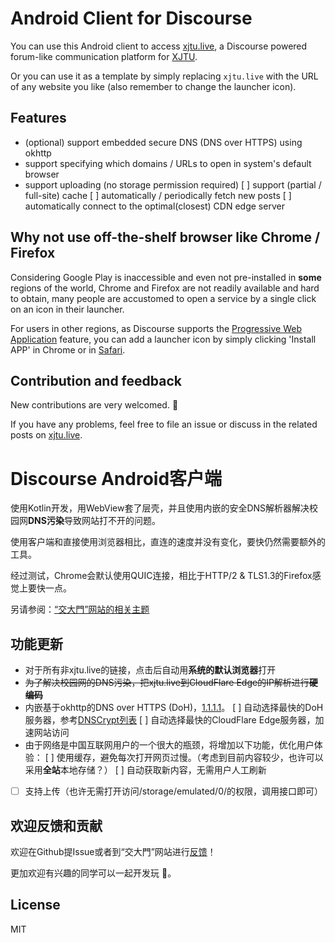 # Android Client for Discourse 

You can use this Android client to access [xjtu.live](https://xjtu.live), a Discourse powered forum-like communication platform for [XJTU](https://en.wikipedia.org/wiki/Xi%27an_Jiaotong_University). 

Or you can use it as a template by simply replacing `xjtu.live` with the URL of any website you like (also remember to change the launcher icon).

## Features
* (optional) support embedded secure DNS (DNS over HTTPS) using okhttp
* support specifying which domains / URLs to open in system's default browser
* support uploading (no storage permission required)
[ ] support (partial / full-site) cache 
[ ] automatically / periodically fetch new posts
[ ] automatically connect to the optimal(closest) CDN edge server

## Why not use off-the-shelf browser like Chrome / Firefox
Considering Google Play is inaccessible and even not pre-installed  in **some** regions of the world,  Chrome and Firefox are not readily available and hard to obtain, many people are accustomed to open a service by a single click on an icon in their launcher. 

For users in other regions, as Discourse supports the [Progressive Web Application](https://meta.discourse.org/t/progressive-web-application-pwa/79217) feature, you can add a launcher icon by simply clicking 'Install APP' in Chrome or in [Safari](https://meta.discourse.org/t/discourse-now-works-as-a-pwa-in-ios/146346).

## Contribution and feedback
New contributions are very welcomed. :hugs:

If you have any problems, feel free to file an issue or discuss in the related posts on [xjtu.live](https://xjtu.live/t/topic/1440).

# Discourse Android客户端
使用Kotlin开发，用WebView套了层壳，并且使用内嵌的安全DNS解析器解决校园网**DNS污染**导致网站打不开的问题。

使用客户端和直接使用浏览器相比，直连的速度并没有变化，要快仍然需要额外的工具。

经过测试，Chrome会默认使用QUIC连接，相比于HTTP/2 & TLS1.3的Firefox感觉上要快一点。

另请参阅：[“交大門”网站的相关主题](https://xjtu.live/t/topic/1440)

## 功能更新
* 对于所有非xjtu.live的链接，点击后自动用**系统的默认浏览器**打开
* ~~为了解决校园网的DNS污染，把xjtu.live到CloudFlare Edge的IP解析进行**硬编码**~~
* 内嵌基于okhttp的DNS over HTTPS (DoH)，[1.1.1.1](https://1.1.1.1/)。
  [ ] 自动选择最快的DoH服务器，参考[DNSCrypt列表](https://github.com/DNSCrypt/dnscrypt-resolvers/)
  [ ] 自动选择最快的CloudFlare Edge服务器，加速网站访问
* 由于网络是中国互联网用户的一个很大的瓶颈，将增加以下功能，优化用户体验：
  [ ] 使用缓存，避免每次打开网页过慢。（考虑到目前内容较少，也许可以采用**全站**本地存储？）
  [ ] 自动获取新内容，无需用户人工刷新
* [ ] 支持上传（也许无需打开访问/storage/emulated/0/的权限，调用接口即可）

## 欢迎反馈和贡献
欢迎在Github提Issue或者到“交大門”网站进行[反馈](https://xjtu.live/t/topic/1440)！

更加欢迎有兴趣的同学可以一起开发玩 :hugs:。

## License
MIT
